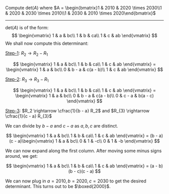Compute $\text{det}(A)$ where $A = \begin{bmatrix}1 & 2010 & 2020 \times 2030\\1 & 2020 & 2030 \times 2010\\1 & 2030 & 2010 \times 2020\end{bmatrix}$

<hr>



$\text{det}(A)$ is of the form:
$$
\begin{vmatrix}
1 & a & bc\\
1 & b & ca\\
1 & c & ab
\end{vmatrix}
$$
We shall now compute this determinant:



<u>Step-1</u>: $R_2 \rightarrow R_2 - R_1$


$$
\begin{vmatrix}
1 & a & bc\\
1 & b & ca\\
1 & c & ab
\end{vmatrix} = \begin{vmatrix}
1 & a & bc\\
0 & b - a & c(a - b)\\
1 & c & ab
\end{vmatrix}
$$


<u>Step-2</u>: $R_3 \rightarrow R_3 - R_1$


$$
\begin{vmatrix}
1 & a & bc\\
1 & b & ca\\
1 & c & ab
\end{vmatrix} = \begin{vmatrix}
1 & a & bc\\
0 & b - a & c(a - b)\\
0 & c - a & b(a - c)
\end{vmatrix}
$$


<u>Step-3</u>: $R_2 \rightarrow \cfrac{1}{b - a} R_2$ and $R_{3} \rightarrow \cfrac{1}{c - a} R_{3}$



We can divide by $b - a$ and $c - a$ as $a, b, c$ are distinct.


$$
\begin{vmatrix}
1 & a & bc\\
1 & b & ca\\
1 & c & ab
\end{vmatrix} = (b - a)(c - a)\begin{vmatrix}
1 & a & bc\\
0 & 1 & -c\\
0 & 1 & -b
\end{vmatrix}
$$


We can now expand along the first column. After moving some minus signs around, we get:


$$
\begin{vmatrix}
1 & a & bc\\
1 & b & ca\\
1 & c & ab
\end{vmatrix} = (a - b)(b - c)(c - a)
$$


We can now plug in $a = 2010, b = 2020, c = 2030$ to get the desired determinant. This turns out to be $\boxed{2000}$.

